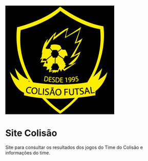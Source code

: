 
![Logo Colisão](https://github.com/bsvleste/colisaonext/blob/main/public/img/logoColisao.png)
# Site Colisão

Site para consultar os resultados dos jogos do Time do Colisão e informações do time.


